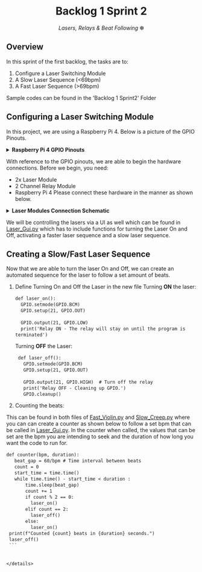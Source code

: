 <h1 align="center">
  Backlog 1 Sprint 2
</h1>

<p align="center">
  <i align="center">Lasers, Relays & Beat Following </i>❇
</p>

## Overview
In this sprint of the first backlog, the tasks are to:
1. Configure a Laser Switching Module
2. A Slow Laser Sequence (<69bpm)
3. A Fast Laser Sequence (>69bpm)

Sample codes can be found in the 'Backlog 1 Sprint2' Folder

## Configuring a Laser Switching Module
In this project, we are using a Raspberry Pi 4. Below is a picture of the GPIO Pinouts.

<details><summary><b>Raspberry Pi 4 GPIO Pinouts</b></summary>
  <br><img src="./Assets/RaspiGPIOpinouts.png" width=550 height =300 >
</details>

With reference to the GPIO pinouts, we are able to begin the hardware connections. Before we begin, you need:
* 2x Laser Module
* 2 Channel Relay Module
* Raspberry Pi 4
Please connect these hardware in the manner as shown below.
<details><summary><b>Laser Modules Connection Schematic</b></summary>
  <br><img src="./Assets/LaserConnectionSchematic.png" width=450 height =300>
  <br><img src="./Assets/gpiomapping.png"><br>
  In reference to the images above, the Laser Connection Schematic currently has the relay on Normally Closed (NC), however, we will have to swap the connection from NC to Normally Open (NO).
</details>

We will be controlling the lasers via a UI as well which can be found in [Laser_Gui.py](./Laser_Gui.py) which has to include functions for turning the Laser On and Off, activating a faster laser sequence and a slow laser sequence.

## Creating a Slow/Fast Laser Sequence
Now that we are able to turn the laser On and Off, we can create an automated sequence for the laser to follow a set amount of beats.
1. Define Turning On and Off the Laser in the new file
   Turning <b>ON</b> the laser:
    ```
    def laser_on():
      GPIO.setmode(GPIO.BCM)
      GPIO.setup(21, GPIO.OUT)
    
      GPIO.output(21, GPIO.LOW)
      print('Relay ON - The relay will stay on until the program is terminated')
    ```
      
   Turning <b>OFF</b> the Laser:
   ```  
    def laser_off():
      GPIO.setmode(GPIO.BCM)
      GPIO.setup(21, GPIO.OUT)
    
      GPIO.output(21, GPIO.HIGH)  # Turn off the relay
      print('Relay OFF - Cleaning up GPIO.')
      GPIO.cleanup()
   ```
2. Counting the beats:

This can be found in both files of [Fast_Violin.py](./Fast_Violin.py) and [Slow_Creep.py](./Slow_Creep.py) where you can can create a counter as shown below to follow a set bpm that can be called in [Laser_Gui.py](./Laser_Gui.py). In the counter when called, the values that can be set are the bpm you are intending to seek and the duration of how long you want the code to run for.
   ```
   def counter(bpm, duration):
      beat_gap = 60/bpm # Time interval between beats
      count = 0
      start_time = time.time()
      while time.time() - start_time < duration :
          time.sleep(beat_gap)
          count += 1
          if count % 2 == 0:
            laser_on()
          elif count == 2:
            laser_off()
          else:
            laser_on()
    print(f"Counted {count} beats in {duration} seconds.")
    laser_off()
    ```
    
      
</details>
